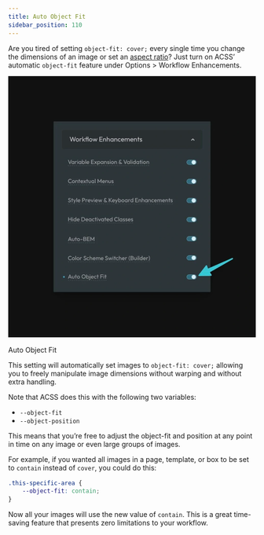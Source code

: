 ```yaml
---
title: Auto Object Fit
sidebar_position: 110
---
```


Are you tired of setting `object-fit: cover;` every single time you change the dimensions of an image or set an [aspect ratio](https://automaticcss.com/docs/aspect-ratio-classes/)? Just turn on ACSS’ automatic `object-fit` feature under Options > Workflow Enhancements.

![Auto Object Fit](img/auto-object-fit.webp)

Auto Object Fit

This setting will automatically set images to `object-fit: cover;` allowing you to freely manipulate image dimensions without warping and without extra handling.

Note that ACSS does this with the following two variables:

- `--object-fit`
- `--object-position`

This means that you’re free to adjust the object-fit and position at any point in time on any image or even large groups of images.

For example, if you wanted all images in a page, template, or box to be set to `contain` instead of `cover`, you could do this:

```CSS
.this-specific-area {
    --object-fit: contain;
}
```

Now all your images will use the new value of `contain`. This is a great time-saving feature that presents zero limitations to your workflow.

